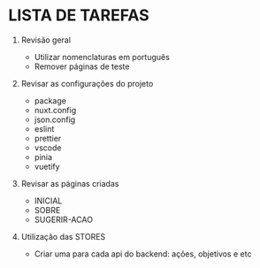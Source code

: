 # LISTA DE TAREFAS

1. Revisão geral

   - Utilizar nomenclaturas em português
   - Remover páginas de teste

2. Revisar as configurações do projeto

   - package
   - nuxt.config
   - json.config
   - eslint
   - prettier
   - vscode
   - pinia
   - vuetify

3. Revisar as páginas criadas

   - INICIAL
   - SOBRE
   - SUGERIR-ACAO

4. Utilização das STORES

   - Criar uma para cada api do backend: ações, objetivos e etc
